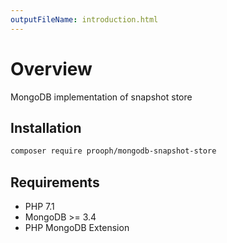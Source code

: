 ```yaml
---
outputFileName: introduction.html
---
```


# Overview

MongoDB implementation of snapshot store

## Installation

```bash
composer require prooph/mongodb-snapshot-store
```

## Requirements

- PHP 7.1
- MongoDB >= 3.4
- PHP MongoDB Extension
